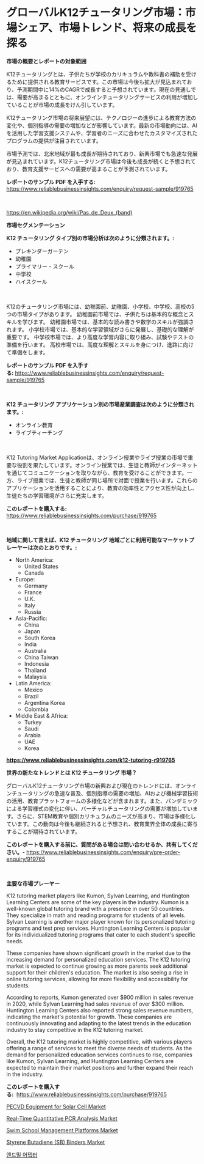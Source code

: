 <p><h1>グローバルK12チュータリング市場：市場シェア、市場トレンド、将来の成長を探る</h1></p><p><strong>市場の概要とレポートの対象範囲</strong></p>
<p><p>K12チュータリングとは、子供たちが学校のカリキュラムや教科書の補助を受けるために提供される教育サービスです。この市場は今後も拡大が見込まれており、予測期間中に14%のCAGRで成長すると予想されています。現在の見通しでは、需要が高まるとともに、オンラインチュータリングサービスの利用が増加していることが市場の成長をけん引しています。</p><p>K12チュータリング市場の将来展望には、テクノロジーの進歩による教育方法の変化や、個別指導の需要の増加などが影響しています。最新の市場動向には、AIを活用した学習支援システムや、学習者のニーズに合わせたカスタマイズされたプログラムの提供が注目されています。</p><p>市場予測では、北米地域が最も成長が期待されており、新興市場でも急速な発展が見込まれています。K12チュータリング市場は今後も成長が続くと予想されており、教育支援サービスへの需要が高まることが予測されています。</p></p>
<p><strong>レポートのサンプル PDF を入手する:</strong> <a href="https://www.reliablebusinessinsights.com/enquiry/request-sample/919765">https://www.reliablebusinessinsights.com/enquiry/request-sample/919765</a></p>
<p>&nbsp;</p>
<p><a href="https://en.wikipedia.org/wiki/Pas_de_Deux_(band)">https://en.wikipedia.org/wiki/Pas_de_Deux_(band)</a></p>
<p><strong>市場セグメンテーション</strong></p>
<p><strong>K12 チュータリング タイプ別の市場分析は次のように分類されます。:</strong></p>
<p><ul><li>プレキンダーガーテン</li><li>幼稚園</li><li>プライマリー・スクール</li><li>中学校</li><li>ハイスクール</li></ul></p>
<p>&nbsp;</p>
<p><p>K12のチュータリング市場には、幼稚園前、幼稚園、小学校、中学校、高校の5つの市場タイプがあります。 幼稚園前市場では、子供たちは基本的な概念とスキルを学びます。 幼稚園市場では、基本的な読み書きや数学のスキルが強調されます。 小学校市場では、基本的な学習領域がさらに発展し、基礎的な理解が重要です。 中学校市場では、より高度な学習内容に取り組み、試験やテストの準備を行います。 高校市場では、高度な理解とスキルを身につけ、進路に向けて準備をします。</p></p>
<p><strong>レポートのサンプル PDF を入手する:</strong>&nbsp;<a href="https://www.reliablebusinessinsights.com/enquiry/request-sample/919765">https://www.reliablebusinessinsights.com/enquiry/request-sample/919765</a></p>
<p>&nbsp;</p>
<p><strong> K12 チュータリング アプリケーション別の市場産業調査は次のように分類されます。:</strong></p>
<p><ul><li>オンライン教育</li><li>ライブティーチング</li></ul></p>
<p>&nbsp;</p>
<p><p>K12 Tutoring Market Applicationは、オンライン授業やライブ授業の市場で重要な役割を果たしています。オンライン授業では、生徒と教師がインターネットを通じてコミュニケーションを取りながら、教育を受けることができます。一方、ライブ授業では、生徒と教師が同じ場所で対面で授業を行います。これらのアプリケーションを活用することにより、教育の効率性とアクセス性が向上し、生徒たちの学習環境がさらに充実します。</p></p>
<p><strong>このレポートを購入する:</strong>&nbsp; <a href="https://www.reliablebusinessinsights.com/purchase/919765">https://www.reliablebusinessinsights.com/purchase/919765</a></p>
<p>&nbsp;</p>
<p><strong>地域に関して言えば、K12 チュータリング 地域ごとに利用可能なマーケットプレーヤーは次のとおりです。:</strong></p>
<p><ul>
    <li>
        North America:
        <ul>
            <li>United States</li>
            <li>Canada</li>
        </ul>
    </li>
    <li>
        Europe:
        <ul>
            <li>Germany</li>
            <li>France</li>
            <li>U.K.</li>
            <li>Italy</li>
            <li>Russia</li>
        </ul>
    </li>
    <li>
        Asia-Pacific:
        <ul>
            <li>China</li>
            <li>Japan</li>
            <li>South Korea</li>
            <li>India</li>
            <li>Australia</li>
            <li>China Taiwan</li>
            <li>Indonesia</li>
            <li>Thailand</li>
            <li>Malaysia</li>
        </ul>
    </li>
    <li>
        Latin America:
        <ul>
            <li>Mexico</li>
            <li>Brazil</li>
            <li>Argentina Korea</li>
            <li>Colombia</li>
        </ul>
    </li>
    <li>
        Middle East & Africa:
        <ul>
            <li>Turkey</li>
            <li>Saudi</li>
            <li>Arabia</li>
            <li>UAE</li>
            <li>Korea</li>
        </ul>
    </li>
    </ul></p>
<p><strong><a href="https://www.reliablebusinessinsights.com/k12-tutoring-r919765">https://www.reliablebusinessinsights.com/k12-tutoring-r919765</a></strong>&nbsp;</p>
<p><strong>世界の新たなトレンドとは K12 チュータリング 市場？</strong></p>
<p><p>グローバルK12チュータリング市場の新興および現在のトレンドには、オンラインチュータリングの急速な普及、個別指導の需要の増加、AIおよび機械学習技術の活用、教育プラットフォームの多様化などが含まれます。また、パンデミックによる学習様式の変化に伴い、バーチャルチュータリングの需要が増加しています。さらに、STEM教育や個別カリキュラムのニーズが高まり、市場は多様化しています。この動向は今後も継続されると予想され、教育業界全体の成長に寄与することが期待されています。</p></p>
<p><strong>このレポートを購入する前に、質問がある場合は問い合わせるか、共有してください。</strong>- <a href="https://www.reliablebusinessinsights.com/enquiry/pre-order-enquiry/919765">https://www.reliablebusinessinsights.com/enquiry/pre-order-enquiry/919765</a></p>
<p>&nbsp;</p>
<p><strong>主要な市場プレーヤー</strong></p>
<p><p>K12 tutoring market players like Kumon, Sylvan Learning, and Huntington Learning Centers are some of the key players in the industry. Kumon is a well-known global tutoring brand with a presence in over 50 countries. They specialize in math and reading programs for students of all levels. Sylvan Learning is another major player known for its personalized tutoring programs and test prep services. Huntington Learning Centers is popular for its individualized tutoring programs that cater to each student's specific needs.</p><p>These companies have shown significant growth in the market due to the increasing demand for personalized education services. The K12 tutoring market is expected to continue growing as more parents seek additional support for their children's education. The market is also seeing a rise in online tutoring services, allowing for more flexibility and accessibility for students.</p><p>According to reports, Kumon generated over $900 million in sales revenue in 2020, while Sylvan Learning had sales revenue of over $300 million. Huntington Learning Centers also reported strong sales revenue numbers, indicating the market's potential for growth. These companies are continuously innovating and adapting to the latest trends in the education industry to stay competitive in the K12 tutoring market.</p><p>Overall, the K12 tutoring market is highly competitive, with various players offering a range of services to meet the diverse needs of students. As the demand for personalized education services continues to rise, companies like Kumon, Sylvan Learning, and Huntington Learning Centers are expected to maintain their market positions and further expand their reach in the industry.</p></p>
<p><strong>このレポートを購入する:</strong>&nbsp;&nbsp;<a href="https://www.reliablebusinessinsights.com/purchase/919765">https://www.reliablebusinessinsights.com/purchase/919765</a></p>
<p><p><a href="https://github.com/gordonLyman1905/Market-Research-Report-List-1/blob/main/pecvd-equipment-for-solar-cell-market.md">PECVD Equipment for Solar Cell Market</a></p><p><a href="https://www.linkedin.com/pulse/real-time-quantitative-pcr-analysis-market-outlook-forecast-dzzyc?trackingId=BghQMqCDTtLDX%2Bvs1JbVTg%3D%3D">Real-Time Quantitative PCR Analysis Market</a></p><p><a href="https://issuu.com/reportprime-2/docs/swim-school-management-platforms-market-size-2030.">Swim School Management Platforms Market</a></p><p><a href="https://www.linkedin.com/pulse/global-styrene-butadiene-sb-binders-industry-types-applications-lbobe?trackingId=sMWaeyBpZc4rmbtTsaWOJg%3D%3D">Styrene Butadiene (SB) Binders Market</a></p><p><a href="https://github.com/LuckeyCorbin/Market-Research-Report-List-1/blob/main/8499004185650.md">엔드밀 어댑터</a></p></p>